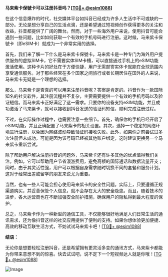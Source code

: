 **马来紫卡保號卡可以注册抖音吗？[[TG💪+ @esim1088](https://t.me/s/esim1088)]**

在这个信息爆炸的时代，社交媒体平台如抖音已经成为许多人生活中不可或缺的一部分。无论是想分享自己的生活点滴，还是希望通过短视频创作获得更多的关注和收益，抖音都提供了广阔的舞台。然而，对于一些海外用户来说，使用抖音可能会遇到一些问题，比如如何获取一个有效的手机号码进行注册。这时候，马来紫卡保號卡（即eSIM卡）就成为一个非常实用的选择。

首先，我们来了解一下什么是马来紫卡保號卡。马来紫卡是一种专门为海外用户提供服务的虚拟SIM卡，它不需要实体SIM卡槽，可以直接通过手机上的eSIM功能激活使用。这种卡片的好处在于方便快捷，用户无需邮寄实体卡就能在全球范围内享受通信服务。对于那些经常在多个国家之间旅行或者长期居住在国外的人来说，马来紫卡无疑是一个理想的选择。

那么，马来紫卡是否真的可以用来注册抖音呢？答案是肯定的。抖音作为一款国际知名的社交软件，其注册流程并不复杂，主要需要提供一个有效的手机号码以及验证短信。而马来紫卡正好满足了这一需求。只要你的设备支持eSIM功能，并且成功激活了马来紫卡，就可以接收到抖音发送的验证码短信，顺利完成注册过程。

不过，在实际操作过程中，也需要注意一些细节。首先，确保你的手机已经开启了eSIM功能，并且正确配置了马来紫卡的相关设置。其次，选择一个稳定的网络环境进行注册，以免因为网络波动导致验证码接收失败。此外，如果你之前尝试过多次注册但未成功，可能是因为该号码已经被其他账户绑定，这时建议更换另一个马来紫卡重新尝试。

除了帮助用户解决注册抖音的问题外，马来紫卡还有许多其他的优点值得我们关注。例如，它可以帮助用户节省漫游费用，避免高额的国际通话和数据流量开支；同时，由于其灵活性强，用户可以根据自身需求随时切换不同的套餐和服务计划。这对于经常出差或留学的朋友来说尤为重要。

当然，也有一些人可能会担心使用马来紫卡的安全性问题。实际上，只要遵循正规渠道购买，并妥善保管个人信息，就不会存在太大的安全隐患。而且，随着技术的进步，各大运营商也在不断加强安全防护措施，确保用户的隐私得到最大程度的保护。

总之，马来紫卡作为一种新型的通信工具，不仅能够很好地满足人们日常生活的通讯需求，还为像抖音这样的社交应用提供了便利的支持。如果你想体验更加便捷、高效的移动互联生活方式，不妨试试马来紫卡吧！[[TG💪+ @esim1088](https://t.me/s/esim1088)]

**结语：**

无论你是想要轻松注册抖音，还是希望拥有更灵活多变的通讯方式，马来紫卡都能为你带来意想不到的惊喜。快去试试吧，说不定下一个短视频达人就是你哦！[[TG💪+ @esim1088](https://t.me/s/esim1088)] 

![Image](https://i.postimg.cc/4NQfJmqS/Snipaste-2025-05-13-00-14-12.png)